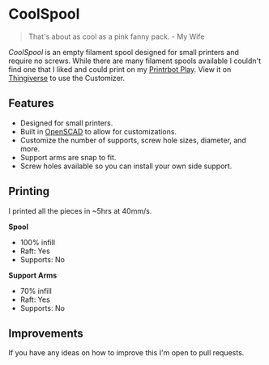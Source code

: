 # CoolSpool

> That's about as cool as a pink fanny pack. - My Wife

*CoolSpool* is an empty filament spool designed for small printers and require no screws. While there are many filament spools available I couldn't find one that I liked and could print on my [Printrbot Play](https://printrbot.com/shop/assembled-printrbot-play/). View it on [Thingiverse](http://www.thingiverse.com/thing:1459166) to use the Customizer.

## Features

* Designed for small printers.
* Built in [OpenSCAD](http://www.openscad.org) to allow for customizations.
* Customize the number of supports, screw hole sizes, diameter, and more.
* Support arms are snap to fit.
* Screw holes available so you can install your own side support.

## Printing

I printed all the pieces in ~5hrs at 40mm/s.

**Spool**
- 100% infill
- Raft: Yes
- Supports: No

**Support Arms**
- 70% infill
- Raft: Yes
- Supports: No


## Improvements

If you have any ideas on how to improve this I'm open to pull requests.
